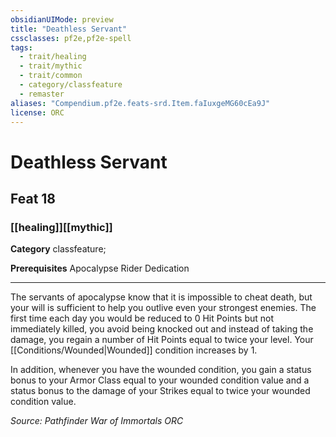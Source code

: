 ```yaml
---
obsidianUIMode: preview
title: "Deathless Servant"
cssclasses: pf2e,pf2e-spell
tags:
  - trait/healing
  - trait/mythic
  - trait/common
  - category/classfeature
  - remaster
aliases: "Compendium.pf2e.feats-srd.Item.faIuxgeMG60cEa9J"
license: ORC
---
```

# Deathless Servant
## Feat 18
### [[healing]][[mythic]]

**Category** classfeature; 



**Prerequisites** Apocalypse Rider Dedication
* * *
The servants of apocalypse know that it is impossible to cheat death, but your will is sufficient to help you outlive even your strongest enemies. The first time each day you would be reduced to 0 Hit Points but not immediately killed, you avoid being knocked out and instead of taking the damage, you regain a number of Hit Points equal to twice your level. Your [[Conditions/Wounded|Wounded]] condition increases by 1.

In addition, whenever you have the wounded condition, you gain a status bonus to your Armor Class equal to your wounded condition value and a status bonus to the damage of your Strikes equal to twice your wounded condition value.

*Source: Pathfinder War of Immortals*
*ORC*